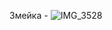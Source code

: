 Змейка -
![IMG_3528](https://user-images.githubusercontent.com/55083851/115116436-ea5eab80-9fb2-11eb-8152-43e0593b582c.gif)
